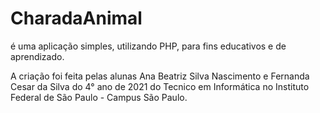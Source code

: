 # CharadaAnimal
é uma aplicação simples, utilizando PHP, para fins educativos e de aprendizado. 

A criação foi feita pelas alunas Ana Beatriz Silva Nascimento e Fernanda Cesar da Silva do 4° ano de 2021 do Tecnico em Informática no Instituto Federal de São Paulo - Campus São Paulo. 
